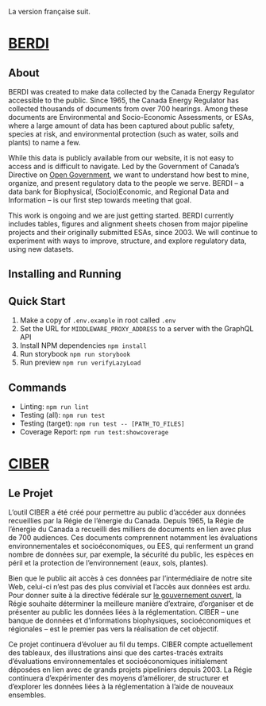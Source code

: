 La version française suit.

# [BERDI](https://apps2.cer-rec.gc.ca/berdi/)

## About

BERDI was created to make data collected by the Canada Energy Regulator accessible to the public.
Since 1965, the Canada Energy Regulator has collected thousands of documents from over 700 hearings.
Among these documents are Environmental and Socio-Economic Assessments, or ESAs, where a large amount of data has been captured about public safety, species at risk, and environmental protection (such as water, soils and plants) to name a few.

While this data is publicly available from our website, it is not easy to access and is difficult to navigate.
Led by the Government of Canada’s Directive on [Open Government](https://open.canada.ca/en/about-open-government), we want to understand how best to mine, organize, and present regulatory data to the people we serve.
BERDI – a data bank for Biophysical, (Socio)Economic, and Regional Data and Information – is our first step towards meeting that goal.

This work is ongoing and we are just getting started.
BERDI currently includes tables, figures and alignment sheets chosen from major pipeline projects and their originally submitted ESAs, since 2003.
We will continue to experiment with ways to improve, structure, and explore regulatory data, using new datasets. 

## Installing and Running

Quick Start
-----------

1. Make a copy of `.env.example` in root called `.env`
2. Set the URL for `MIDDLEWARE_PROXY_ADDRESS` to a server with the GraphQL API
3. Install NPM dependencies `npm install`
4. Run storybook `npm run storybook`
5. Run preview `npm run verifyLazyLoad`

Commands
--------

- Linting: `npm run lint`
- Testing (all): `npm run test`
- Testing (target): `npm run test -- [PATH_TO_FILES]`
- Coverage Report: `npm run test:showcoverage`


# [CIBER](https://apps2.cer-rec.gc.ca/ciber/)

## Le Projet

L’outil CIBER a été créé pour permettre au public d’accéder aux données recueillies par la Régie de l’énergie du Canada.
Depuis 1965, la Régie de l’énergie du Canada a recueilli des milliers de documents en lien avec plus de 700 audiences.
Ces documents comprennent notamment les évaluations environnementales et socioéconomiques, ou EES, qui renferment un grand nombre de données sur, par exemple, la sécurité du public, les espèces en péril et la protection de l’environnement (eaux, sols, plantes).

Bien que le public ait accès à ces données par l’intermédiaire de notre site Web, celui-ci n’est pas des plus convivial et l’accès aux données est ardu.
Pour donner suite à la directive fédérale sur [le gouvernement ouvert](https://ouvert.canada.ca/fr/apropos-gouvernement-ouvert), la Régie souhaite déterminer la meilleure manière d’extraire, d’organiser et de présenter au public les données liées à la réglementation. CIBER – une banque de données et d’informations biophysiques, socioéconomiques et régionales – est le premier pas vers la réalisation de cet objectif.

Ce projet continuera d’évoluer au fil du temps.
CIBER compte actuellement des tableaux, des illustrations ainsi que des cartes-tracés extraits d’évaluations environnementales et socioéconomiques initialement déposées en lien avec de grands projets pipeliniers depuis 2003.
La Régie continuera d’expérimenter des moyens d’améliorer, de structurer et d’explorer les données liées à la réglementation à l’aide de nouveaux ensembles.
